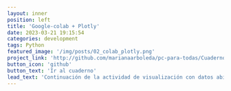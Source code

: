 ```yaml
---
layout: inner
position: left
title: 'Google-colab + Plotly'
date: 2023-03-21 19:15:54
categories: development
tags: Python
featured_image: '/img/posts/02_colab_plotly.png'
project_link: 'http://github.com/marianaarboleda/pc-para-todas/Cuadernos/visualizacion_plotly.ipynb'
button_icon: 'github'
button_text: 'Ir al cuaderno'
lead_text: 'Continuación de la actividad de visualización con datos abiertos de la ciudad de Barranquilla'
---
```

